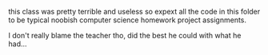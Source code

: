 this class was pretty terrible and useless so expext all the code in this folder to be typical noobish computer science homework project assignments. 

I don't really blame the teacher tho, did the best he could with what he had...